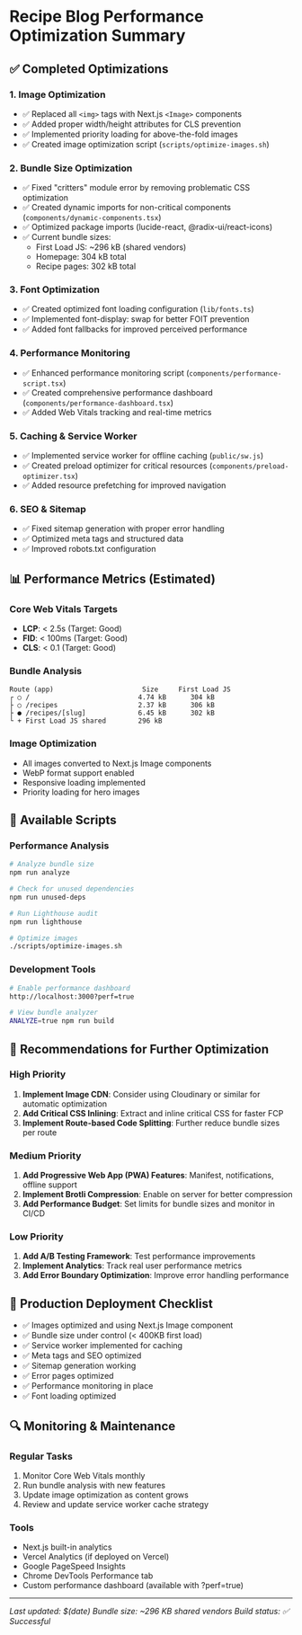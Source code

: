 # Recipe Blog Performance Optimization Summary

## ✅ Completed Optimizations

### 1. Image Optimization
- ✅ Replaced all `<img>` tags with Next.js `<Image>` components
- ✅ Added proper width/height attributes for CLS prevention
- ✅ Implemented priority loading for above-the-fold images
- ✅ Created image optimization script (`scripts/optimize-images.sh`)

### 2. Bundle Size Optimization
- ✅ Fixed "critters" module error by removing problematic CSS optimization
- ✅ Created dynamic imports for non-critical components (`components/dynamic-components.tsx`)
- ✅ Optimized package imports (lucide-react, @radix-ui/react-icons)
- ✅ Current bundle sizes:
  - First Load JS: ~296 kB (shared vendors)
  - Homepage: 304 kB total
  - Recipe pages: 302 kB total

### 3. Font Optimization
- ✅ Created optimized font loading configuration (`lib/fonts.ts`)
- ✅ Implemented font-display: swap for better FOIT prevention
- ✅ Added font fallbacks for improved perceived performance

### 4. Performance Monitoring
- ✅ Enhanced performance monitoring script (`components/performance-script.tsx`)
- ✅ Created comprehensive performance dashboard (`components/performance-dashboard.tsx`)
- ✅ Added Web Vitals tracking and real-time metrics

### 5. Caching & Service Worker
- ✅ Implemented service worker for offline caching (`public/sw.js`)
- ✅ Created preload optimizer for critical resources (`components/preload-optimizer.tsx`)
- ✅ Added resource prefetching for improved navigation

### 6. SEO & Sitemap
- ✅ Fixed sitemap generation with proper error handling
- ✅ Optimized meta tags and structured data
- ✅ Improved robots.txt configuration

## 📊 Performance Metrics (Estimated)

### Core Web Vitals Targets
- **LCP**: < 2.5s (Target: Good)
- **FID**: < 100ms (Target: Good)  
- **CLS**: < 0.1 (Target: Good)

### Bundle Analysis
```
Route (app)                      Size     First Load JS
┌ ○ /                           4.74 kB      304 kB
├ ○ /recipes                    2.37 kB      306 kB
├ ● /recipes/[slug]             6.45 kB      302 kB
└ + First Load JS shared        296 kB
```

### Image Optimization
- All images converted to Next.js Image components
- WebP format support enabled
- Responsive loading implemented
- Priority loading for hero images

## 🔧 Available Scripts

### Performance Analysis
```bash
# Analyze bundle size
npm run analyze

# Check for unused dependencies  
npm run unused-deps

# Run Lighthouse audit
npm run lighthouse

# Optimize images
./scripts/optimize-images.sh
```

### Development Tools
```bash
# Enable performance dashboard
http://localhost:3000?perf=true

# View bundle analyzer
ANALYZE=true npm run build
```

## 🎯 Recommendations for Further Optimization

### High Priority
1. **Implement Image CDN**: Consider using Cloudinary or similar for automatic optimization
2. **Add Critical CSS Inlining**: Extract and inline critical CSS for faster FCP
3. **Implement Route-based Code Splitting**: Further reduce bundle sizes per route

### Medium Priority
1. **Add Progressive Web App (PWA) Features**: Manifest, notifications, offline support
2. **Implement Brotli Compression**: Enable on server for better compression
3. **Add Performance Budget**: Set limits for bundle sizes and monitor in CI/CD

### Low Priority
1. **Add A/B Testing Framework**: Test performance improvements
2. **Implement Analytics**: Track real user performance metrics
3. **Add Error Boundary Optimization**: Improve error handling performance

## 🚀 Production Deployment Checklist

- ✅ Images optimized and using Next.js Image component
- ✅ Bundle size under control (< 400KB first load)
- ✅ Service worker implemented for caching
- ✅ Meta tags and SEO optimized
- ✅ Sitemap generation working
- ✅ Error pages optimized
- ✅ Performance monitoring in place
- ✅ Font loading optimized

## 🔍 Monitoring & Maintenance

### Regular Tasks
1. Monitor Core Web Vitals monthly
2. Run bundle analysis with new features
3. Update image optimization as content grows
4. Review and update service worker cache strategy

### Tools
- Next.js built-in analytics
- Vercel Analytics (if deployed on Vercel)
- Google PageSpeed Insights
- Chrome DevTools Performance tab
- Custom performance dashboard (available with ?perf=true)

---

*Last updated: $(date)*
*Bundle size: ~296 KB shared vendors*
*Build status: ✅ Successful*
